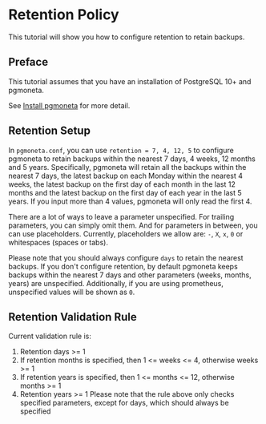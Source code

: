 # Retention Policy

This tutorial will show you how to configure retention to retain backups.

## Preface

This tutorial assumes that you have an installation of PostgreSQL 10+ and pgmoneta.

See [Install pgmoneta](https://github.com/pgmoneta/pgmoneta/blob/main/doc/tutorial/01_install.md)
for more detail.

## Retention Setup

In `pgmoneta.conf`, you can use `retention = 7, 4, 12, 5` to configure pgmoneta to retain backups
within the nearest 7 days, 4 weeks, 12 months and 5 years. Specifically, pgmoneta will retain
all the backups within the nearest 7 days, the latest backup on each Monday within the nearest 4 weeks,
the latest backup on the first day of each month in the last 12 months and the latest backup on the first
day of each year in the last 5 years. If you input more than 4 values, pgmoneta will only read the first 4.

There are a lot of ways to leave a parameter unspecified. For trailing parameters, you can simply omit them. 
And for parameters in between, you can use placeholders. Currently, placeholders we allow are: `-`, `X`, `x`, `0` 
or whitespaces (spaces or tabs). 

Please note that you should always configure `days` to retain the nearest backups.
If you don't configure retention, by default pgmoneta keeps backups within the nearest 7 days and other parameters 
(weeks, months, years) are unspecified. 
Additionally, if you are using prometheus, unspecified values will be shown as `0`.

## Retention Validation Rule
Current validation rule is:
1. Retention days >= 1
2. If retention months is specified, then 1 <= weeks <= 4, otherwise weeks >= 1
3. If retention years is specified, then 1 <= months <= 12, otherwise months >= 1
4. Retention years >= 1
Please note that the rule above only checks specified parameters, except for days, which should always be specified
